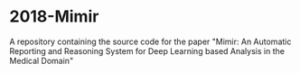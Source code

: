 # 2018-Mimir
A repository containing the source code for the paper "Mimir: An Automatic Reporting and Reasoning System for Deep Learning based Analysis in the Medical Domain"
